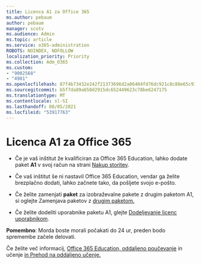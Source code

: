 ```yaml
---
title: Licenca A1 za Office 365
ms.author: pebaum
author: pebaum
manager: scotv
ms.audience: Admin
ms.topic: article
ms.service: o365-administration
ROBOTS: NOINDEX, NOFOLLOW
localization_priority: Priority
ms.collection: Adm_O365
ms.custom:
- "9002568"
- "4981"
ms.openlocfilehash: 87f4b73432e242f21373696d2a06404fd76dc921c8c80e65c91e230cf0212ccc
ms.sourcegitcommit: b5f7da89a650d2915dc652449623c78be6247175
ms.translationtype: MT
ms.contentlocale: sl-SI
ms.lasthandoff: 08/05/2021
ms.locfileid: "53917763"
---
```

# <a name="a1-license-for-office-365"></a>Licenca A1 za Office 365

- Če je vaš inštitut že kvalificiran za Office 365 Education, lahko dodate paket **A1** v svoj račun na strani [Nakup storitev](https://docs.microsoft.com/microsoft-365/commerce/buy-another-subscription#buy-another-subscription).

- Če vaš inštitut še ni nastavil Office 365 Education, vendar ga želite brezplačno dodati, lahko [](https://www.microsoft.com/education/products/office) začnete tako, da pošljete svojo e-pošto.

- Če želite zamenjati **paket** za izobraževalne pakete z drugim paketom A1, si oglejte Zamenjava paketov z [drugim paketom.](https://docs.microsoft.com/microsoft-365/commerce/subscriptions/switch-plans-manually)

- Če želite dodeliti uporabnike paketu A1, glejte [Dodeljevanje licenc uporabnikom](https://docs.microsoft.com/microsoft-365/admin/manage/assign-licenses-to-users).

**Pomembno**: Morda boste morali počakati do 24 ur, preden bodo spremembe začele delovati.

Če želite več informacij, [Office 365 Education, oddaljeno poučevanje](https://support.office.com/article/remote-teaching-and-learning-in-office-365-education-f651ccae-7b65-478b-8366-51bb884025c4) in učenje [in Prehod na oddaljeno učenje.](https://www.microsoft.com/education/remote-learning)
